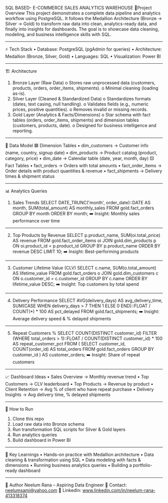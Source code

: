 SQL BASED- E-COMMERCE SALES ANALYTICS WAREHOUSE
📌Project Overview
This project demonstrates a complete data pipeline and analytics workflow using PostgreSQL.
It follows the Medallion Architecture (Bronze → Silver → Gold) to transform raw data into clean, analytics-ready data, and finally into insights for dashboards.
The goal is to showcase data cleaning, modeling, and business intelligence skills with SQL.
________________________________________
⚡ Tech Stack
•	Database: PostgreSQL (pgAdmin for queries)
•	Architecture: Medallion (Bronze, Silver, Gold)
•	Languages: SQL
•	Visualization: Power BI
________________________________________
🏗️ Architecture
1.	Bronze Layer (Raw Data)
o	Stores raw unprocessed data (customers, products, orders, order_items, shipments).
o	Minimal cleaning (loading as-is).
2.	Silver Layer (Cleaned & Standardized Data)
o	Standardizes formats (dates, text casing, null handling).
o	Validates fields (e.g., numeric prices, positive quantities).
o	Removes invalid or missing records.
3.	Gold Layer (Analytics & Facts/Dimensions)
o	Star schema with fact tables (orders, order_items, shipments) and dimension tables (customers, products, date).
o	Designed for business intelligence and reporting.
________________________________________
📂 Data Model
🟦 Dimension Tables
•	dim_customers → Customer info (name, country, signup date)
•	dim_products → Product catalog (product, category, price)
•	dim_date → Calendar table (date, year, month, day)
🟨 Fact Tables
•	fact_orders → Orders with total amounts
•	fact_order_items → Order details with product quantities & revenue
•	fact_shipments → Delivery times & shipment status
________________________________________
📊 Analytics Queries
1. Sales Trends
SELECT DATE_TRUNC('month', order_date)::DATE AS month,
       SUM(total_amount) AS monthly_sales
FROM gold.fact_orders
GROUP BY month
ORDER BY month;
➡️ Insight: Monthly sales performance over time
________________________________________
2. Top Products by Revenue
SELECT p.product_name, 
       SUM(oi.total_price) AS revenue
FROM gold.fact_order_items oi
JOIN gold.dim_products p ON oi.product_id = p.product_id
GROUP BY p.product_name
ORDER BY revenue DESC
LIMIT 10;
➡️ Insight: Best-performing products
________________________________________
3. Customer Lifetime Value (CLV)
SELECT c.name, 
       SUM(o.total_amount) AS lifetime_value
FROM gold.fact_orders o
JOIN gold.dim_customers c ON o.customer_id = c.customer_id
GROUP BY c.name
ORDER BY lifetime_value DESC;
➡️ Insight: Top customers by total spend
________________________________________
4. Delivery Performance
SELECT AVG(delivery_days) AS avg_delivery_time,
       SUM(CASE WHEN delivery_days > 7 THEN 1 ELSE 0 END)::FLOAT / COUNT(*) * 100 AS pct_delayed
FROM gold.fact_shipments;
➡️ Insight: Average delivery speed & % delayed shipments
________________________________________
5. Repeat Customers %
SELECT COUNT(DISTINCT customer_id) FILTER (WHERE total_orders > 1)::FLOAT / 
       COUNT(DISTINCT customer_id) * 100 AS repeat_customer_pct
FROM (
    SELECT customer_id, COUNT(order_id) AS total_orders
    FROM gold.fact_orders
    GROUP BY customer_id
) AS customer_orders;
➡️ Insight: Share of repeat customers
________________________________________
📈 Dashboard Ideas
•	Sales Overview → Monthly revenue trend
•	Top Customers → CLV leaderboard
•	Top Products → Revenue by product
•	Client Retention → Avg % of client who have repeat purchase 
•	Delivery Insights → Avg delivery time, % delayed shipments
________________________________________
🚀 How to Run
1.	Clone this repo
2.	Load raw data into Bronze schema
3.	Run transformation SQL scripts for Silver & Gold layers
4.	Run analytics queries 
5.	Build dashboard in Power BI
________________________________________
🎯 Key Learnings
•	Hands-on practice with Medallion architecture
•	Data cleaning & transformation using SQL
•	Data modeling with facts & dimensions
•	Running business analytics queries
•	Building a portfolio-ready dashboard
________________________________________
👤 Author
Neelum Rana – Aspiring Data Engineer
📧 Contact: neelumsami@yahoo.com
🔗 LinkedIn: www.linkedin.com/in/neelum-rana-413318374

